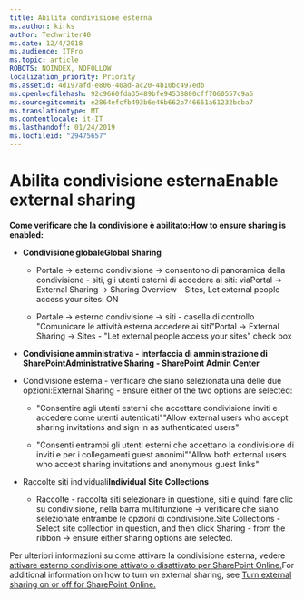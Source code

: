 ```yaml
---
title: Abilita condivisione esterna
ms.author: kirks
author: Techwriter40
ms.date: 12/4/2018
ms.audience: ITPro
ms.topic: article
ROBOTS: NOINDEX, NOFOLLOW
localization_priority: Priority
ms.assetid: 4d197afd-e806-40ad-ac20-4b10bc497edb
ms.openlocfilehash: 92c9660fda35489bfe94538800cff7060557c9a6
ms.sourcegitcommit: e2864efcfb493b6e46b662b746661a61232bdba7
ms.translationtype: MT
ms.contentlocale: it-IT
ms.lasthandoff: 01/24/2019
ms.locfileid: "29475657"
---
```

# <a name="enable-external-sharing"></a><span data-ttu-id="ef082-102">Abilita condivisione esterna</span><span class="sxs-lookup"><span data-stu-id="ef082-102">Enable external sharing</span></span>

 <span data-ttu-id="ef082-103">**Come verificare che la condivisione è abilitato:**</span><span class="sxs-lookup"><span data-stu-id="ef082-103">**How to ensure sharing is enabled:**</span></span>
  
- <span data-ttu-id="ef082-104">**Condivisione globale**</span><span class="sxs-lookup"><span data-stu-id="ef082-104">**Global Sharing**</span></span>
    
  - <span data-ttu-id="ef082-105">Portale -\> esterno condivisione -\> consentono di panoramica della condivisione - siti, gli utenti esterni di accedere ai siti: via</span><span class="sxs-lookup"><span data-stu-id="ef082-105">Portal -\> External Sharing -\> Sharing Overview - Sites, Let external people access your sites: ON</span></span>
    
  - <span data-ttu-id="ef082-106">Portale -\> esterno condivisione -\> siti - casella di controllo "Comunicare le attività esterna accedere ai siti"</span><span class="sxs-lookup"><span data-stu-id="ef082-106">Portal -\> External Sharing -\> Sites - "Let external people access your sites" check box</span></span>
    
- <span data-ttu-id="ef082-107">**Condivisione amministrativa - interfaccia di amministrazione di SharePoint**</span><span class="sxs-lookup"><span data-stu-id="ef082-107">**Administrative Sharing - SharePoint Admin Center**</span></span>
    
- <span data-ttu-id="ef082-108">Condivisione esterna - verificare che siano selezionata una delle due opzioni:</span><span class="sxs-lookup"><span data-stu-id="ef082-108">External Sharing - ensure either of the two options are selected:</span></span>
    
  - <span data-ttu-id="ef082-109">"Consentire agli utenti esterni che accettare condivisione inviti e accedere come utenti autenticati"</span><span class="sxs-lookup"><span data-stu-id="ef082-109">"Allow external users who accept sharing invitations and sign in as authenticated users"</span></span>
    
  - <span data-ttu-id="ef082-110">"Consenti entrambi gli utenti esterni che accettano la condivisione di inviti e per i collegamenti guest anonimi"</span><span class="sxs-lookup"><span data-stu-id="ef082-110">"Allow both external users who accept sharing invitations and anonymous guest links"</span></span>
    
- <span data-ttu-id="ef082-111">Raccolte siti individuali</span><span class="sxs-lookup"><span data-stu-id="ef082-111">**Individual Site Collections**</span></span>
    
  - <span data-ttu-id="ef082-112">Raccolte - raccolta siti selezionare in questione, siti e quindi fare clic su condivisione, nella barra multifunzione -\> verificare che siano selezionate entrambe le opzioni di condivisione.</span><span class="sxs-lookup"><span data-stu-id="ef082-112">Site Collections - Select site collection in question, and then click Sharing - from the ribbon -\> ensure either sharing options are selected.</span></span>
    
<span data-ttu-id="ef082-113">Per ulteriori informazioni su come attivare la condivisione esterna, vedere [attivare esterno condivisione attivato o disattivato per SharePoint Online.](https://go.microsoft.com/fwlink/?linkid=2047681&amp;clcid=0x409)</span><span class="sxs-lookup"><span data-stu-id="ef082-113">For additional information on how to turn on external sharing, see [Turn external sharing on or off for SharePoint Online.](https://go.microsoft.com/fwlink/?linkid=2047681&amp;clcid=0x409)</span></span>
  

